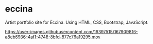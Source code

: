 # eccina
Artist portfolio site for Eccina. Using HTML, CSS, Bootstrap, JavaScript.

https://user-images.githubusercontent.com/19397515/167909816-a8eb6936-4af1-4748-8bfd-877c76a19295.mov

